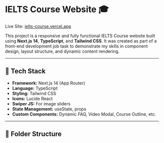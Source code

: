 # IELTS Course Website 🎓

Live Site: [ielts-course.vercel.app](https://ielts-course.vercel.app/)

This project is a responsive and fully functional IELTS Course website built using **Next.js 14**, **TypeScript**, and **Tailwind CSS**. It was created as part of a front-end development job task to demonstrate my skills in component design, layout structure, and dynamic content rendering.

---

## 🚀 Tech Stack

- **Framework:** Next.js 14 (App Router)
- **Language:** TypeScript
- **Styling:** Tailwind CSS
- **Icons:** Lucide React
- **Swiper JS:** For image sliders
- **State Management:** useState, props
- **Custom Components:** Dynamic FAQ, Video Modal, Course Outline, etc.

---

## 📁 Folder Structure

